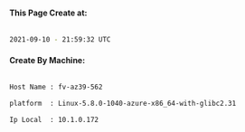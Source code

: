 
   
#### This Page Create at:

```bash

2021-09-10 - 21:59:32 UTC

```

#### Create By Machine:

```bash

Host Name : fv-az39-562

platform  : Linux-5.8.0-1040-azure-x86_64-with-glibc2.31

Ip Local  : 10.1.0.172

```

